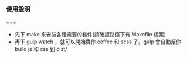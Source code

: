 ### 使用說明
===
- 先下 make 來安裝各種需要的套件(請確認路徑下有 Makefile 檔案)
- 再下 gulp watch ，就可以開始實作 coffee 和 scss 了。gulp 會自動幫你 build js 和 css 到 dist/
